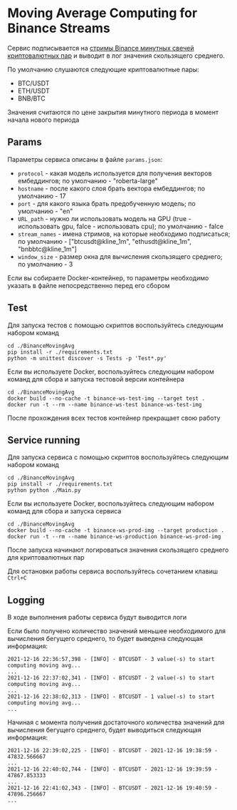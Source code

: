 # Moving Average Computing for Binance Streams

Сервис подписывается на [стримы Binance минутных свечей криптовалютных пар](https://github.com/binance/binance-spot-api-docs/blob/master/web-socket-streams.md#klinecandlestick-streams) и выводит в лог значения скользящего среднего.

По умолчанию слушаются следующие криптовалютные пары:
- BTC/USDT
- ETH/USDT
- BNB/BTC

Значения считаются по цене закрытия минутного периода в момент начала нового периода

## Params
Параметры сервиса описаны в файле ```params.json```:

- ```protocol``` - какая модель используется для получения векторов ембеддингов; по умолчанию - "roberta-large"
- ```hostname``` - после какого слоя брать вектора ембеддингов; по умолчанию - 17
- ```port``` - для какого языка брать предобученную модель; по умолчанию - "en"
- ```URL_path``` - нужно ли использовать модель на GPU (true - использовать gpu, falce - использовать cpu); по умолчанию - falce
- ```stream_names``` - имена стримов, на которые необходимо подписаться; по умолчанию - \["btcusdt@kline_1m", "ethusdt@kline_1m", "bnbbtc@kline_1m"]
- ```window_size``` - размер окна для вычисления скользящего среднего; по умолчанию - 3

Если вы собираете Docker-контейнер, то параметры необходимо указать в файле непосредственно перед его сбором



## Test
Для запуска тестов с помощью скриптов воспользуйтесь следующим набором команд
```
cd ./BinanceMovingAvg
pip install -r ./requirements.txt
python -m unittest discover -s Tests -p 'Test*.py'
```

Если вы используете Docker, воспользуйтесь следующим набором команд для сбора и запуска тестовой версии контейнера
```
cd ./BinanceMovingAvg
docker build --no-cache -t binance-ws-test-img --target test .
docker run -t --rm --name binance-ws-test binance-ws-test-img
```

После прохождения всех тестов контейнер прекращает свою работу



## Service running
Для запуска сервиса с помощью скриптов воспользуйтесь следующим набором команд
```
cd ./BinanceMovingAvg
pip install -r ./requirements.txt
python python ./Main.py
```

Если вы используете Docker, воспользуйтесь следующим набором команд для сбора и запуска сервиса
```
cd ./BinanceMovingAvg
docker build --no-cache -t binance-ws-prod-img --target production .
docker run -t --rm --name binance-ws-production binance-ws-prod-img
```

После запуска начинают логироваться значения скользящего среднего для криптовалютных пар

Для остановки работы сервиса воспользуйтесь сочетанием клавиш ```Ctrl+C```



## Logging
В ходе выполнения работы сервиса будут выводится логи

Если было получено количество значений меньшее необходимого для вычисления бегущего среднего, то будет выведена следующая информация:
```
2021-12-16 22:36:57,398 - [INFO] - BTCUSDT - 3 value(-s) to start computing moving avg...
...
2021-12-16 22:37:02,341 - [INFO] - BTCUSDT - 2 value(-s) to start computing moving avg...
... 
2021-12-16 22:38:02,313 - [INFO] - BTCUSDT - 1 value(-s) to start computing moving avg...
...
```

Начиная с момента получения достаточного количества значений для вычисления бегущего среднего, будет выводиться следующая информация:
```
2021-12-16 22:39:02,225 - [INFO] - BTCUSDT - 2021-12-16 19:38:59 - 47832.566667
...
2021-12-16 22:40:02,744 - [INFO] - BTCUSDT - 2021-12-16 19:39:59 - 47867.853333
... 
2021-12-16 22:41:02,343 - [INFO] - BTCUSDT - 2021-12-16 19:40:59 - 47896.256667
...
```
